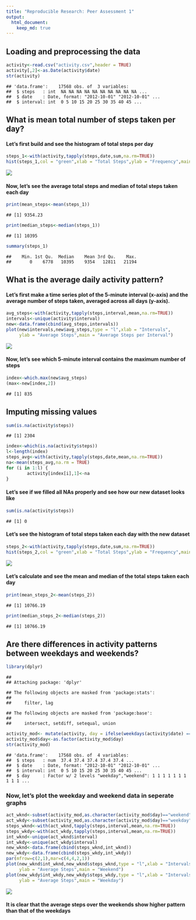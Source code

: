 ```yaml
---
title: "Reproducible Research: Peer Assessment 1"
output: 
  html_document:
    keep_md: true
---
```

## Loading and preprocessing the data


```r
activity<-read.csv("activity.csv",header = TRUE)
activity[,2]<-as.Date(activity$date)
str(activity)
```

```
## 'data.frame':	17568 obs. of  3 variables:
##  $ steps   : int  NA NA NA NA NA NA NA NA NA NA ...
##  $ date    : Date, format: "2012-10-01" "2012-10-01" ...
##  $ interval: int  0 5 10 15 20 25 30 35 40 45 ...
```


## What is mean total number of steps taken per day?
#### Let’s first build and see the histogram of total steps per day

```r
steps_1<-with(activity,tapply(steps,date,sum,na.rm=TRUE))
hist(steps_1,col = "green",xlab = "Total Steps",ylab = "Frequency",main = "Total Number of Steps per Day")
```

![](PA1_template_files/figure-html/unnamed-chunk-2-1.png)<!-- -->
#### Now, let’s see the average total steps and median of total steps taken each day

```r
print(mean_steps<-mean(steps_1))
```

```
## [1] 9354.23
```

```r
print(median_steps<-median(steps_1))
```

```
## [1] 10395
```

```r
summary(steps_1)
```

```
##    Min. 1st Qu.  Median    Mean 3rd Qu.    Max. 
##       0    6778   10395    9354   12811   21194
```

## What is the average daily activity pattern?
#### Let’s first make a time series plot of the 5-minute interval (x-axis) and the average number of steps taken, averaged across all days (y-axis).

```r
avg_steps<-with(activity,tapply(steps,interval,mean,na.rm=TRUE))
intervals<-unique(activity$interval)
new<-data.frame(cbind(avg_steps,intervals))
plot(new$intervals,new$avg_steps,type = "l",xlab = "Intervals",
     ylab = "Average Steps",main = "Average Steps per Interval")
```

![](PA1_template_files/figure-html/unnamed-chunk-4-1.png)<!-- -->
#### Now, let’s see which 5-minute interval contains the maximum number of steps

```r
index<-which.max(new$avg_steps)
(max<-new[index,2])
```

```
## [1] 835
```

## Imputing missing values

```r
sum(is.na(activity$steps))
```

```
## [1] 2304
```

```r
index<-which(is.na(activity$steps))
l<-length(index)
steps_avg<-with(activity,tapply(steps,date,mean,na.rm=TRUE))
na<-mean(steps_avg,na.rm = TRUE)
for (i in 1:l) {
        activity[index[i],1]<-na
}
```
#### Let’s see if we filled all NAs properly and see how our new dataset looks like

```r
sum(is.na(activity$steps))
```

```
## [1] 0
```
#### Let’s see the histogram of total steps taken each day with the new dataset

```r
steps_2<-with(activity,tapply(steps,date,sum,na.rm=TRUE))
hist(steps_2,col = "green",xlab = "Total Steps",ylab = "Frequency",main = "Total Number of Steps per Day")
```

![](PA1_template_files/figure-html/unnamed-chunk-9-1.png)<!-- -->
#### Let’s calculate and see the mean and median of the total steps taken each day

```r
print(mean_steps_2<-mean(steps_2))
```

```
## [1] 10766.19
```

```r
print(median_steps_2<-median(steps_2))
```

```
## [1] 10766.19
```


## Are there differences in activity patterns between weekdays and weekends?

```r
library(dplyr)
```

```
## 
## Attaching package: 'dplyr'
```

```
## The following objects are masked from 'package:stats':
## 
##     filter, lag
```

```
## The following objects are masked from 'package:base':
## 
##     intersect, setdiff, setequal, union
```

```r
activity_mod<- mutate(activity, day = ifelse(weekdays(activity$date) == "Saturday" | weekdays(activity$date) == "Sunday", "weekend", "weekday"))
activity_mod$day<-as.factor(activity_mod$day)
str(activity_mod)
```

```
## 'data.frame':	17568 obs. of  4 variables:
##  $ steps   : num  37.4 37.4 37.4 37.4 37.4 ...
##  $ date    : Date, format: "2012-10-01" "2012-10-01" ...
##  $ interval: int  0 5 10 15 20 25 30 35 40 45 ...
##  $ day     : Factor w/ 2 levels "weekday","weekend": 1 1 1 1 1 1 1 1 1 1 ...
```


### Now, let’s plot the weekday and weekend data in seperate graphs

```r
act_wknd<-subset(activity_mod,as.character(activity_mod$day)=="weekend")
act_wkdy<-subset(activity_mod,as.character(activity_mod$day)=="weekday")
steps_wknd<-with(act_wknd,tapply(steps,interval,mean,na.rm=TRUE))
steps_wkdy<-with(act_wkdy,tapply(steps,interval,mean,na.rm=TRUE))
int_wknd<-unique(act_wknd$interval)
int_wkdy<-unique(act_wkdy$interval)
new_wknd<-data.frame(cbind(steps_wknd,int_wknd))
new_wkdy<-data.frame(cbind(steps_wkdy,int_wkdy))
par(mfrow=c(2,1),mar=c(4,4,2,1))
plot(new_wknd$int_wknd,new_wknd$steps_wknd,type = "l",xlab = "Intervals",
     ylab = "Average Steps",main = "Weekend")
plot(new_wkdy$int_wkdy,new_wkdy$steps_wkdy,type = "l",xlab = "Intervals",
     ylab = "Average Steps",main = "Weekday")
```

![](PA1_template_files/figure-html/unnamed-chunk-12-1.png)<!-- -->

#### It is clear that the average steps over the weekends show higher pattern than that of the weekdays
